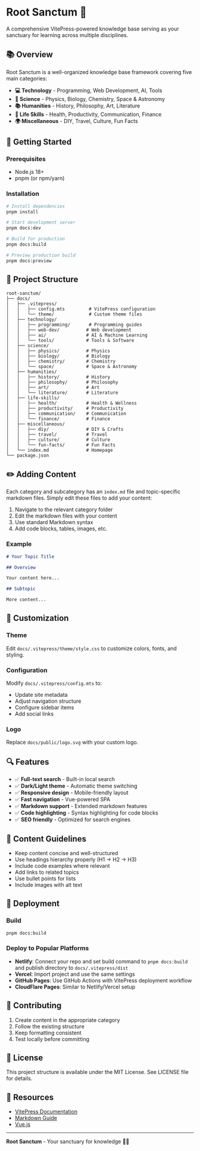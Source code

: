 # Root Sanctum 🌳

A comprehensive VitePress-powered knowledge base serving as your sanctuary for learning across multiple disciplines.

## 📚 Overview

Root Sanctum is a well-organized knowledge base framework covering five main categories:

- **💻 Technology** - Programming, Web Development, AI, Tools
- **🔬 Science** - Physics, Biology, Chemistry, Space & Astronomy
- **📚 Humanities** - History, Philosophy, Art, Literature
- **🎯 Life Skills** - Health, Productivity, Communication, Finance
- **🌍 Miscellaneous** - DIY, Travel, Culture, Fun Facts

## 🚀 Getting Started

### Prerequisites

- Node.js 18+ 
- pnpm (or npm/yarn)

### Installation

```bash
# Install dependencies
pnpm install

# Start development server
pnpm docs:dev

# Build for production
pnpm docs:build

# Preview production build
pnpm docs:preview
```

## 📁 Project Structure

```
root-sanctum/
├── docs/
│   ├── .vitepress/
│   │   ├── config.mts         # VitePress configuration
│   │   └── theme/             # Custom theme files
│   ├── technology/
│   │   ├── programming/       # Programming guides
│   │   ├── web-dev/          # Web development
│   │   ├── ai/               # AI & Machine Learning
│   │   └── tools/            # Tools & Software
│   ├── science/
│   │   ├── physics/          # Physics
│   │   ├── biology/          # Biology
│   │   ├── chemistry/        # Chemistry
│   │   └── space/            # Space & Astronomy
│   ├── humanities/
│   │   ├── history/          # History
│   │   ├── philosophy/       # Philosophy
│   │   ├── art/              # Art
│   │   └── literature/       # Literature
│   ├── life-skills/
│   │   ├── health/           # Health & Wellness
│   │   ├── productivity/     # Productivity
│   │   ├── communication/    # Communication
│   │   └── finance/          # Finance
│   ├── miscellaneous/
│   │   ├── diy/              # DIY & Crafts
│   │   ├── travel/           # Travel
│   │   ├── culture/          # Culture
│   │   └── fun-facts/        # Fun Facts
│   └── index.md              # Homepage
└── package.json
```

## ✏️ Adding Content

Each category and subcategory has an `index.md` file and topic-specific markdown files. Simply edit these files to add your content:

1. Navigate to the relevant category folder
2. Edit the markdown files with your content
3. Use standard Markdown syntax
4. Add code blocks, tables, images, etc.

### Example

```markdown
# Your Topic Title

## Overview

Your content here...

## Subtopic

More content...
```

## 🎨 Customization

### Theme

Edit `docs/.vitepress/theme/style.css` to customize colors, fonts, and styling.

### Configuration

Modify `docs/.vitepress/config.mts` to:
- Update site metadata
- Adjust navigation structure
- Configure sidebar items
- Add social links

### Logo

Replace `docs/public/logo.svg` with your custom logo.

## 🔍 Features

- ✅ **Full-text search** - Built-in local search
- ✅ **Dark/Light theme** - Automatic theme switching
- ✅ **Responsive design** - Mobile-friendly layout
- ✅ **Fast navigation** - Vue-powered SPA
- ✅ **Markdown support** - Extended markdown features
- ✅ **Code highlighting** - Syntax highlighting for code blocks
- ✅ **SEO friendly** - Optimized for search engines

## 📝 Content Guidelines

- Keep content concise and well-structured
- Use headings hierarchy properly (H1 → H2 → H3)
- Include code examples where relevant
- Add links to related topics
- Use bullet points for lists
- Include images with alt text

## 🚢 Deployment

### Build

```bash
pnpm docs:build
```

### Deploy to Popular Platforms

- **Netlify**: Connect your repo and set build command to `pnpm docs:build` and publish directory to `docs/.vitepress/dist`
- **Vercel**: Import project and use the same settings
- **GitHub Pages**: Use GitHub Actions with VitePress deployment workflow
- **CloudFlare Pages**: Similar to Netlify/Vercel setup

## 🤝 Contributing

1. Create content in the appropriate category
2. Follow the existing structure
3. Keep formatting consistent
4. Test locally before committing

## 📄 License

This project structure is available under the MIT License. See LICENSE file for details.

## 🔗 Resources

- [VitePress Documentation](https://vitepress.dev/)
- [Markdown Guide](https://www.markdownguide.org/)
- [Vue.js](https://vuejs.org/)

---

**Root Sanctum** - Your sanctuary for knowledge 🌳✨
